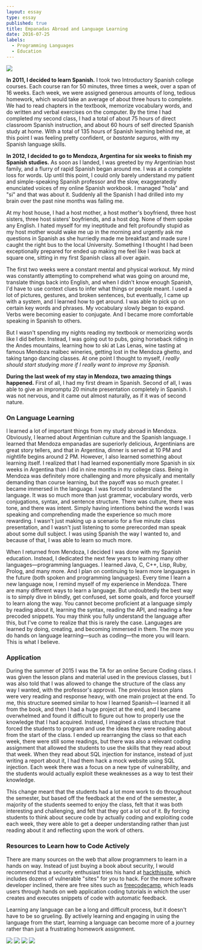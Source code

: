 ```yaml
---
layout: essay
type: essay
published: true
title: Empanadas Abroad and Language Learning 
date: 2016-07-25
labels:
  - Programming Languages
  - Education
---
```


<img class="ui medium right floated rounded image" src="../images/empanadas.jpg">


**In 2011, I decided to learn Spanish.** I took two Introductory Spanish college courses. Each course ran for 50 minutes, three times a week, over a span of 16 weeks. Each week, we were assigned generous amounts of long, tedious homework, which would take an average of about three hours to complete. We had to read chapters in the textbook, memorize vocabulary words, and do written and verbal exercises on the computer. By the time I had completed my second class, I had a total of about 75 hours of direct classroom Spanish instruction, and about 60 hours of self directed Spanish study at home. With a total of 135 hours of Spanish learning behind me, at this point I was feeling pretty confident, or *bastante seguros*, with my Spanish language skills.

**In 2012, I decided to go to Mendoza, Argentina for six weeks to finish my Spanish studies.** As soon as I landed, I was greeted by my Argentinian host family, and a flurry of rapid Spanish began around me. I was at a complete loss for words. Up until this point, I could only barely understand my patient and simple-speaking Spanish professor and the slow, exaggeratedly enunciated voices of my online Spanish workbook. I managed "hola" and "si" and that was about it. Suddenly all the Spanish I had drilled into my brain over the past nine months was failing me.

At my host house, I had a host mother, a host mother's boyfriend, three host sisters, three host sisters' boyfriends, and a host dog. None of them spoke any English. I hated myself for my ineptitude and felt profoundly stupid as my host mother would wake me up in the morning and urgently ask me questions in Spanish as she hurriedly made me breakfast and made sure I caught the right bus to the local University. Something I thought I had been exceptionally prepared for ended up making me feel like I was back at square one, sitting in my first Spanish class all over again.

The first two weeks were a constant mental and physical workout. My mind was constantly attempting to comprehend what was going on around me, translate things back into English, and when I didn't know enough Spanish, I'd have to use context clues to infer what things or people meant. I used a lot of pictures, gestures, and broken sentences, but eventually, I came up with a system, and I learned how to get around. I was able to pick up on certain key words and phrases. My vocabulary slowly began to expand. Verbs were becoming easier to conjugate. And I became more comfortable speaking in Spanish to others.

But I wasn't spending my nights reading my textbook or memorizing words like I did before. Instead, I was going out to pubs, going horseback riding in the Andes mountains, learning how to ski at Las Lenas, wine tasting at famous Mendoza malbec wineries, getting lost in the Mendoza ghetto, and taking tango dancing classes. At one point I thought to myself, *I really should start studying more if I really want to improve my Spanish.*

**During the last week of my stay in Mendoza, two amazing things happened.** First of all, I had my first dream in Spanish. Second of all, I was able to give an impromptu 20 minute presentation completely in Spanish. I was not nervous, and it came out almost naturally, as if it was of second nature. 

### On Language Learning

I learned a lot of important things from my study abroad in Mendoza. Obviously, I learned about Argentinian culture and the Spanish language. I learned that Mendoza empanadas are superiorly delicious, Argentinians are great story tellers, and that in Argentina, dinner is served at 10 PM and nightlife begins around 2 PM. However, I also learned something about learning itself. I realized that I had learned exponentially more Spanish in six weeks in Argentina than I did in nine months in my college class. Being in Mendoza was definitely more challenging and more physically and mentally demanding than course learning, but the payoff was so much greater. I became immersed in the language. I was forced to understand the language. It was so much more than just grammar, vocabulary words, verb conjugations, syntax, and sentence structure. There was culture, there was tone, and there was intent. Simply having intentions behind the words I was speaking and comprehending made the experience so much more rewarding. I wasn't just making up a scenario for a five minute class presentation, and I wasn't just listening to some prerecorded man speak about some dull subject. I was using Spanish the way I wanted to, and because of that, I was able to learn so much more. 

When I returned from Mendoza, I decided I was done with my Spanish education. Instead, I dedicated the next few years to learning many other languages—programming languages. I learned Java, C, C++, Lisp, Ruby, Prolog, and many more. And I plan on continuing to learn more languages in the future (both spoken and programming languages). Every time I learn a new language now, I remind myself of my experience in Mendoza. There are many different ways to learn a language. But undoubtedly the best way is to simply dive in blindly, get confused, set some goals, and force yourself to learn along the way. You cannot become proficient at a language simply by reading about it, learning the syntax, reading the API, and reading a few precoded snippets. You may think you fully understand the language after this, but I've come to realize that this is rarely the case. Languages are learned by doing, creating, and becoming immersed in them. The more you do hands on language learning—such as coding—the more you will learn. This is what I believe.


### Application 

During the summer of 2015 I was the TA for an online Secure Coding class. I was given the lesson plans and material used in the previous classes, but I was also told that I was allowed to change the structure of the class any way I wanted, with the professor's approval. The previous lesson plans were very reading and response heavy, with one main project at the end. To me, this structure seemed similar to how I learned Spanish—I learned it all from the book, and then I had a huge project at the end, and I became overwhelmed and found it difficult to figure out how to properly use the knowledge that I had acquired. Instead, I imagined a class structure that forced the students to program and use the ideas they were reading about from the start of the class. I ended up rearranging the class so that each week, there were still some readings, but there was also a relevant coding assignment that allowed the students to use the skills that they read about that week. When they read about SQL injection for instance, instead of just writing a report about it, I had them hack a mock website using SQL injection. Each week there was a focus on a new type of vulnerability, and the students would actually exploit these weaknesses as a way to test their knowledge. 

This change meant that the students had a lot more work to do throughout the semester, but based off the feedback at the end of the semester, a majority of the students seemed to enjoy the class, felt that it was both interesting and challenging, and felt that they got a lot out of it. By forcing students to think about secure code by actually coding and exploiting code each week, they were able to get a deeper understanding rather than just reading about it and reflecting upon the work of others. 

### Resources to Learn how to Code Actively

There are many sources on the web that allow programmers to learn in a hands on way. Instead of just buying a book about security, I would recommend that a security enthusiast tries his hand at [hackthissite](hackthissite.com), which includes dozens of vulnerable "sites" for you to hack. For the more software developer inclined, there are free sites such as [freecodecamp](freecodecamp.com), which leads users through hands on web application coding tutorials in which the user creates and executes snippets of code with automatic feedback. 

Learning any language can be a long and difficult process, but it doesn't have to be so grueling. By actively learning and engaging in using the language from the start, learning a language can become more of a journey rather than just a frustrating homework assignment.

<div class="ui small rounded images">
  <img class="ui image" src="../images/argentina.jpg">
  <img class="ui image" src="../images/winery.jpg">
  <img class="ui image" src="../images/horse.jpg">
  <img class="ui image" src="../images/ski.jpg">
</div>


